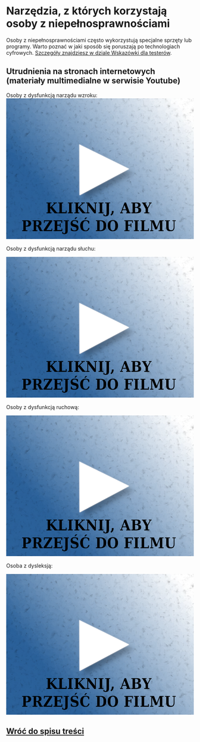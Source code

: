 # Narzędzia, z których korzystają osoby z niepełnosprawnościami

Osoby z niepełnosprawnościami często wykorzystują specjalne sprzęty lub programy. Warto poznać w jaki sposób się poruszają po technologiach cyfrowych. [Szczegóły znajdziesz w dziale Wskazówki dla testerów](./9_Wskazowki_dla_testerow.md).

## Utrudnienia na stronach internetowych (materiały multimedialne w serwisie Youtube)

Osoby z dysfunkcją narządu wzroku:
[![Kliknij, aby przejść do kanału Youtube z filmem na temat problemów z jakimi borykają się osoby z dysfunkcją narządu wzroku](../grafika/film.png)](http://www.youtube.com/watch?v=Fxn0gY_sAEM)

Osoby z dysfunkcją narządu słuchu:

[![Kliknij, aby przejść do kanału Youtube z filmem na temat problemów z jakimi borykają się osoby z dysfunkcją narządu słuchu](../grafika/film.png)](http://www.youtube.com/watch?v=1yAB1M-ci2M)

Osoby z dysfunkcją ruchową:

[![Kliknij, aby przejść do kanału Youtube z filmem na temat problemów z jakimi borykają się osoby z ruchową](../grafika/film.png)](http://www.youtube.com/watch?v=ylEq1TuPmhM)

Osoba z dysleksją:

[![Kliknij, aby przejść do kanału Youtube z filmem na temat problemów z jakimi borykają się osoby z dysleksją](../grafika/film.png)](http://www.youtube.com/watch?v=PY1m-1UjRhw)

## [Wróć do spisu treści](../README.md)
